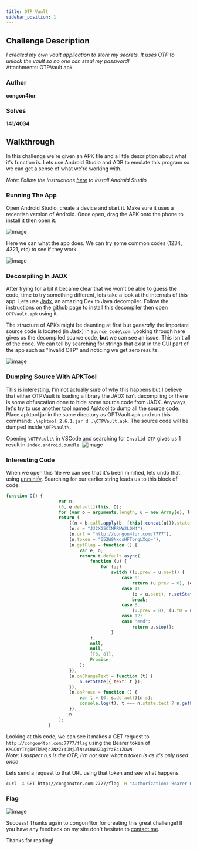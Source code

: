 ```yaml
---
title: OTP Vault
sidebar_position: 1
---
```


## Challenge Description
*I created my own vault application to store my secrets. It uses OTP to unlock the vault so no one can steal my password!*  
Attachments: OTPVault.apk  

### Author
**congon4tor**

### Solves
**141/4034**

## Walkthrough

In this challenge we're given an APK file and a little description about what it's function is. Lets use Android Studio and ADB to emulate this program so we can get a sense of what we're working with.

*Note: Follow the instructions [here](https://developer.android.com/studio/install) to install Android Studio*

### Running The App
Open Android Studio, create a device and start it. Make sure it uses a recentish version of Android. Once open, drag the APK onto the phone to install it then open it.  

![image](/img/CTFs/NahamCon_2022/OTP_first_vault.png)

Here we can what the app does. We can try some common codes (1234, 4321, etc) to see if they work.

![image](/img/CTFs/NahamCon_2022/OTP_error_vault.png)

### Decompiling In JADX
After trying for a bit it became clear that we won't be able to guess the code, time to try something different, lets take a look at the internals of this app. 
Lets use [Jadx](https://github.com/skylot/jadx), an amazing Dex to Java decompiler. Follow the instructions on the github page to install this decompiler then open `OPTVault.apk` using it.  

The structure of APKs might be daunting at first but *generally* the important source code is located (in Jadx) in `Source Code\com`. Looking through here gives us the decompiled source code, **but** we can see an issue. This isn't all of the code. We can tell by searching for strings that exist in the GUI part of the app such as "Invalid OTP" and noticing we get zero results.

![image](/img/CTFs/NahamCon_2022/OTP_no_string.png)

### Dumping Source With APKTool
This is interesting, I'm not actually sure of why this happens but I believe that either OTPVault is loading a library the JADX isn't decompiling or there is some obfuscation done to hide some source code from JADX. Anyways, let's try to use another tool named [Apktool](https://ibotpeaches.github.io/Apktool/) to dump all the source code. Place apktool.jar in the same directory as OPTVault.apk and run this command: `.\apktool_2.6.1.jar d .\OTPVault.apk`. The source code will be dumped inside `\OTPVault\`. 

Opening `\OTPVault\` in VSCode and searching for `Invalid OTP` gives us 1 result in `index.android.bundle`.
![image](/img/CTFs/NahamCon_2022/OTP_yes_string.png)
### Interesting Code
When we open this file we can see that it's been minified, lets undo that using [unminify](https://unminify.com/). Searching for our earlier string leads us to this block of code:
```js
function O() {
                    var n;
                    (0, e.default)(this, O);
                    for (var o = arguments.length, u = new Array(o), l = 0; l < o; l++) u[l] = arguments[l];
                    return (
                        ((n = b.call.apply(b, [this].concat(u))).state = { output: "Insert your OTP to unlock your vault", text: "" }),
                        (n.s = "JJ2XG5CIMFRWW2LOM4"),
                        (n.url = "http://congon4tor.com:7777"),
                        (n.token = "652W8NxdsHFTorqLXgo="),
                        (n.getFlag = function () {
                            var e, o;
                            return t.default.async(
                                function (u) {
                                    for (;;)
                                        switch ((u.prev = u.next)) {
                                            case 0:
                                                return (u.prev = 0), (e = { headers: { Authorization: "Bearer KMGQ0YTYgIMTk5Mjc2NzZY4OMjJlNzAC0WU2DgiYzE41ZDwN" } }), (u.next = 4), t.default.awrap(p.default.get(n.url + "/flag", e));
                                            case 4:
                                                (o = u.sent), n.setState({ output: o.data.flag }), (u.next = 12);
                                                break;
                                            case 8:
                                                (u.prev = 8), (u.t0 = u.catch(0)), console.log(u.t0), n.setState({ output: "An error occurred getting the flag" });
                                            case 12:
                                            case "end":
                                                return u.stop();
                                        }
                                },
                                null,
                                null,
                                [[0, 8]],
                                Promise
                            );
                        }),
                        (n.onChangeText = function (t) {
                            n.setState({ text: t });
                        }),
                        (n.onPress = function () {
                            var t = (0, s.default)(n.s);
                            console.log(t), t === n.state.text ? n.getFlag() : n.setState({ output: "Invalid OTP" });
                        }),
                        n
                    );
                }
```

Looking at this code, we can see it makes a GET request to `http://congon4tor.com:7777/flag` using the Bearer token of `KMGQ0YTYgIMTk5Mjc2NzZY4OMjJlNzAC0WU2DgiYzE41ZDwN`.  
*Note: I suspect n.s is the OTP, I'm not sure what n.token is as it's only used once*  

Lets send a request to that URL using that token and see what happens  
```bash
curl -X GET http://congon4tor.com:7777/flag -H "Authorization: Bearer KMGQ0YTYgIMTk5Mjc2NzZY4OMjJlNzAC0WU2DgiYzE41ZDwN"
```
### Flag
![image](/img/CTFs/NahamCon_2022/OTP_request_flag.png)

Success! Thanks again to congon4tor for creating this great challenge! If you have any feedback on my site don't hesitate to [contact me](/contact). 

Thanks for reading!
